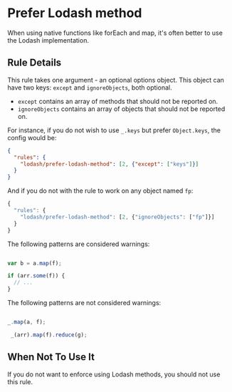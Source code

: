 # Prefer Lodash method

When using native functions like forEach and map, it's often better to use the Lodash implementation.

## Rule Details

This rule takes one argument - an optional options object. This object can have two keys: `except` and `ignoreObjects`, both optional.

- `except` contains an array of methods that should not be reported on.
- `ignoreObjects` contains an array of objects that should not be reported on.

For instance, if you do not wish to use `_.keys` but prefer `Object.keys`, the config would be:
```json
{
  "rules": {
    "lodash/prefer-lodash-method": [2, {"except": ["keys"]}]
  }
}
```
And if you do not with the rule to work on any object named `fp`:
```js
{
  "rules": {
    "lodash/prefer-lodash-method": [2, {"ignoreObjects": ["fp"]}]
  }
}
```

The following patterns are considered warnings:

```js

var b = a.map(f);

if (arr.some(f)) {
  // ...
}

```

The following patterns are not considered warnings:

```js

_.map(a, f);

 _(arr).map(f).reduce(g);

```


## When Not To Use It

If you do not want to enforce using Lodash methods, you should not use this rule.
